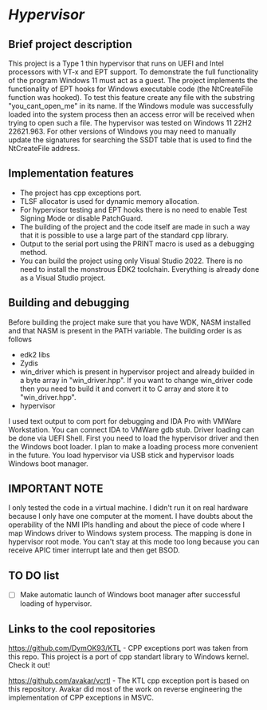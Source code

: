 # *Hypervisor*

## Brief project description

This project is a Type 1 thin hypervisor that runs on UEFI and Intel processors with VT-x and EPT support. 
To demonstrate the full functionality of the program Windows 11 must act as a guest. The project implements the 
functionality of EPT hooks for Windows executable code (the NtCreateFile function was hooked). To test this feature 
create any file with the substring "you_cant_open_me" in its name. If the Windows module was successfully loaded into 
the system process then an access error will be received when trying to open such a file. The hypervisor was tested 
on Windows 11 22H2 22621.963. For other versions of Windows you may need to manually update the signatures for searching 
the SSDT table that is used to find the NtCreateFile address. 

## Implementation features

* The project has cpp exceptions port.
* TLSF allocator is used for dynamic memory allocation.
* For hypervisor testing and EPT hooks there is no need to enable Test Signing Mode or disable PatchGuard.
* The building of the project and the code itself are made in such a way that it is possible to use a large part of the 
standard cpp library.
* Output to the serial port using the PRINT macro is used as a debugging method.
* You can build the project using only Visual Studio 2022. There is no need to install the monstrous EDK2 toolchain. 
Everything is already done as a Visual Studio project.

## Building and debugging

Before building the project make sure that you have WDK, NASM installed and that NASM is present in the PATH variable.
The building order is as follows
* edk2 libs
* Zydis
* win_driver which is present in hypervisor project and already builded in a byte array in "win_driver.hpp". If you want 
to change win_driver code then you need to build it and convert it to C array and store it to "win_driver.hpp".
* hypervisor

I used text output to com port for debugging and IDA Pro with VMWare Workstation. You can connect IDA to VMWare gdb stub.
Driver loading can be done via UEFI Shell. First you need to load the hypervisor driver and then the Windows boot loader.
I plan to make a loading process more convenient in the future. You load hypervisor via USB stick and hypervisor loads
Windows boot manager.

## IMPORTANT NOTE

I only tested the code in a virtual machine. I didn't run it on real hardware because I only have one computer at the moment.
I have doubts about the operability of the NMI IPIs handling and about the piece of code where I map Windows driver to Windows
system process. The mapping is done in hypervisor root mode. You can't stay at this mode too long because you can receive APIC 
timer interrupt late and then get BSOD.

## TO DO list

- [ ] Make automatic launch of Windows boot manager after successful loading of hypervisor.

## Links to the cool repositories

https://github.com/DymOK93/KTL - CPP exceptions port was taken from this repo. This project is a port of cpp standart library to
Windows kernel. Check it out!

https://github.com/avakar/vcrtl - The KTL cpp exception port is based on this repository. Avakar did most of the work on 
reverse engineering the implementation of CPP exceptions in MSVC.

